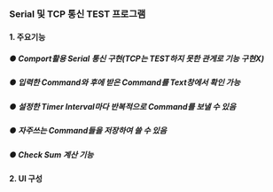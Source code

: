 ### Serial 및 TCP 통신 TEST 프로그램

#### 1. 주요기능
##### ● Comport활용 Serial 통신 구현(TCP는 TEST하지 못한 관게로 기능 구현X)
##### ● 입력한 Command와 후에 받은 Command를 Text창에서 확인 가능 
##### ● 설정한 Timer Interval마다 반복적으로 Command를 보낼 수 있음
##### ● 자주쓰는 Command들을 저장하여 쓸 수 있음
##### ● Check Sum 계산 기능


#### 2. UI 구성

